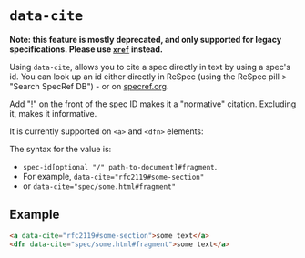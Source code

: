 # `data-cite`

**Note: this feature is mostly deprecated, and only supported for legacy specifications. Please use [`xref`](xref) instead.**

Using `data-cite`, allows you to cite a spec directly in text by using a spec's id. You can look up an id either directly in ReSpec (using the ReSpec pill > "Search SpecRef DB") - or on [specref.org](http://www.specref.org/).   

Add "!" on the front of the spec ID makes it a "normative" citation. Excluding it, makes it informative.

It is currently supported on `<a>` and `<dfn>` elements: 

The syntax for the value is:

 * `spec-id[optional "/" path-to-document]#fragment`. 
 * For example, `data-cite="rfc2119#some-section"` 
 * or `data-cite="spec/some.html#fragment"` 

## Example

``` html
<a data-cite="rfc2119#some-section">some text</a>
<dfn data-cite="spec/some.html#fragment">some text</a>
```
